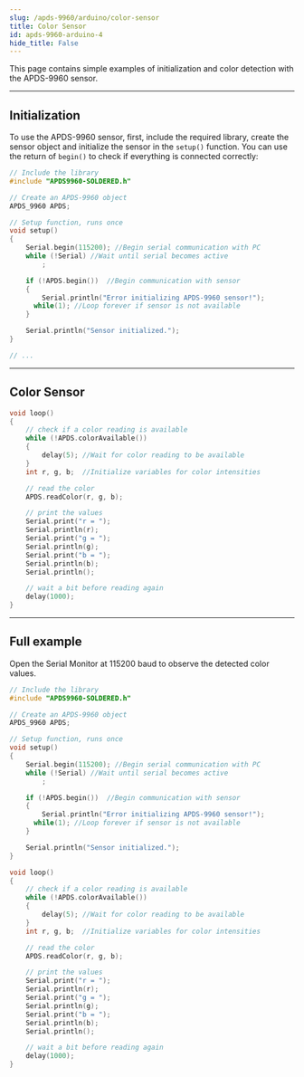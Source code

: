 ```yaml
---
slug: /apds-9960/arduino/color-sensor
title: Color Sensor
id: apds-9960-arduino-4
hide_title: False
---
```



This page contains simple examples of initialization and color detection with the APDS-9960 sensor.

---

## Initialization

To use the APDS-9960 sensor, first, include the required library, create the sensor object and initialize the sensor in the `setup()` function. You can use the return of `begin()` to check if everything is connected correctly:

```cpp
// Include the library
#include "APDS9960-SOLDERED.h"

// Create an APDS-9960 object
APDS_9960 APDS;

// Setup function, runs once
void setup()
{
    Serial.begin(115200); //Begin serial communication with PC
    while (!Serial) //Wait until serial becomes active
        ;

    if (!APDS.begin())  //Begin communication with sensor
    {
        Serial.println("Error initializing APDS-9960 sensor!");
      while(1); //Loop forever if sensor is not available
    }

    Serial.println("Sensor initialized.");
}

// ...
```

<FunctionDocumentation
  functionName="APDS.begin()"
  description="Initializes the APDS-9960 sensor, setting up communication over I2C and verifying its presence."
  returnDescription="True if initialization is successful, false otherwise."
  parameters={[]}
/>

---

## Color Sensor

```cpp
void loop()
{
    // check if a color reading is available
    while (!APDS.colorAvailable())
    {
        delay(5); //Wait for color reading to be available
    }
    int r, g, b;  //Initialize variables for color intensities

    // read the color
    APDS.readColor(r, g, b);

    // print the values
    Serial.print("r = ");
    Serial.println(r);
    Serial.print("g = ");
    Serial.println(g);
    Serial.print("b = ");
    Serial.println(b);
    Serial.println();

    // wait a bit before reading again
    delay(1000);
}
```

<FunctionDocumentation
  functionName="APDS.colorAvailable()"
  description="Enables the color sensor and verifies the sensor's status."
  returnDescription="1 if color data is available, 0 otherwise."
  parameters={[]}
/>

<FunctionDocumentation
  functionName="APDS.readColor()"
  description="Reads color data (clear, red, green, and blue) from the APDS9960 sensor and stores the values in references."
  returnDescription="True if the data is successfully read and false if an error occurs, setting the color values to -1 in case of failure."
  parameters={[]}
/>

---

## Full example

Open the Serial Monitor at 115200 baud to observe the detected color values.

```cpp
// Include the library
#include "APDS9960-SOLDERED.h"

// Create an APDS-9960 object
APDS_9960 APDS;

// Setup function, runs once
void setup()
{
    Serial.begin(115200); //Begin serial communication with PC
    while (!Serial) //Wait until serial becomes active
        ;

    if (!APDS.begin())  //Begin communication with sensor
    {
        Serial.println("Error initializing APDS-9960 sensor!");
      while(1); //Loop forever if sensor is not available
    }

    Serial.println("Sensor initialized.");
}

void loop()
{
    // check if a color reading is available
    while (!APDS.colorAvailable())
    {
        delay(5); //Wait for color reading to be available
    }
    int r, g, b;  //Initialize variables for color intensities

    // read the color
    APDS.readColor(r, g, b);

    // print the values
    Serial.print("r = ");
    Serial.println(r);
    Serial.print("g = ");
    Serial.println(g);
    Serial.print("b = ");
    Serial.println(b);
    Serial.println();

    // wait a bit before reading again
    delay(1000);
}
```

<QuickLink 
  title="ColorSensor.ino" 
  description="Example file for using the APDS-9960 sensor with easyC/Qwiic/I2C"
  url="https://github.com/SolderedElectronics/Soldered-APDS9960-Light-Gesture-Color-Sensor-Arduino-Library/blob/main/examples/ColorSensor/ColorSensor.ino" 
/>
